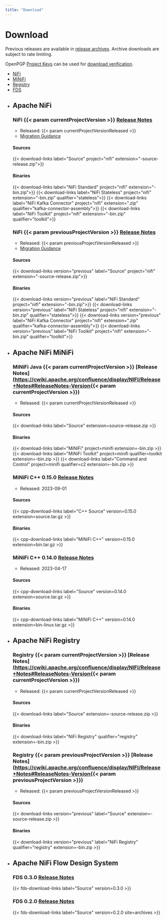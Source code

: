 ```yaml
---
title: "Download"
---
```


# Download

Previous releases are available in [release archives](https://archive.apache.org/dist/nifi/). Archive downloads are
subject to rate limiting.

OpenPGP [Project Keys](https://downloads.apache.org/nifi/KEYS) can be used for
[download verification](https://www.apache.org/info/verification.html).

<ul class="uk-tab" uk-switcher>
  <li><a class="uk-active" href="#nifi">NiFi</a></li>
  <li><a href="#minifi">MiNiFi</a></li>
  <li><a href="#registry">Registry</a></li>
  <li><a href="#fds">FDS</a></li>
</ul>

<ul class="uk-switcher">
<li>

## Apache NiFi

### NiFi {{< param currentProjectVersion >}} <a href="https://cwiki.apache.org/confluence/display/NIFI/Release+Notes#ReleaseNotes-Version{{< param currentProjectVersion >}}">Release Notes</a>

- Released: {{< param currentProjectVersionReleased >}}
- [Migration Guidance](https://cwiki.apache.org/confluence/display/NIFI/Migration+Guidance)

#### Sources
{{< download-links label="Source" project="nifi" extension="-source-release.zip">}}
#### Binaries
{{< download-links label="NiFi Standard" project="nifi" extension="-bin.zip">}}
{{< download-links label="NiFi Stateless" project="nifi" extension="-bin.zip" qualifier="stateless">}}
{{< download-links label="NiFi Kafka Connector" project="nifi" extension=".zip" qualifier="kafka-connector-assembly">}}
{{< download-links label="NiFi Toolkit" project="nifi" extension="-bin.zip" qualifier="toolkit">}}

### NiFi {{< param previousProjectVersion >}} <a href="https://cwiki.apache.org/confluence/display/NIFI/Release+Notes#ReleaseNotes-Version{{< param previousProjectVersion >}}">Release Notes</a>

- Released: {{< param previousProjectVersionReleased >}}
- [Migration Guidance](https://cwiki.apache.org/confluence/display/NIFI/Migration+Guidance)

#### Sources
{{< download-links version="previous" label="Source" project="nifi" extension="-source-release.zip">}}

#### Binaries
{{< download-links version="previous" label="NiFi Standard" project="nifi" extension="-bin.zip">}}
{{< download-links version="previous" label="NiFi Stateless" project="nifi" extension="-bin.zip" qualifier="stateless">}}
{{< download-links version="previous" label="NiFi Kafka Connector" project="nifi" extension=".zip" qualifier="kafka-connector-assembly">}}
{{< download-links version="previous" label="NiFi Toolkit" project="nifi" extension="-bin.zip" qualifier="toolkit">}}

</li>
<li>

## Apache NiFi MiNiFi

### MiNiFi Java {{< param currentProjectVersion >}} [Release Notes](https://cwiki.apache.org/confluence/display/NIFI/Release+Notes#ReleaseNotes-Version{{< param currentProjectVersion >}})

- Released: {{< param currentProjectVersionReleased >}}

#### Sources
 {{< download-links label="Source" extension=source-release.zip >}}
#### Binaries
 {{< download-links label="MiNiFi" project=minifi extension=-bin.zip >}}
 {{< download-links label="MiNiFi Toolkit" project=minifi qualifier=toolkit extension=-bin.zip >}}
 {{< download-links label="Command and Control" project=minifi qualifier=c2 extension=-bin.zip >}}

### MiNiFi C++ 0.15.0 [Release Notes](https://cwiki.apache.org/confluence/pages/viewpage.action?pageId=65145325#ReleaseNotesMiNiFi(C++)-Versioncpp-0.15.0)

- Released: 2023-09-01 

#### Sources
{{< cpp-download-links label="C++ Source" version=0.15.0 extension=source.tar.gz >}}
#### Binaries
{{< cpp-download-links label="MiNiFi C++" version=0.15.0 extension=bin.tar.gz >}}

### MiNiFi C++ 0.14.0 [Release Notes](https://cwiki.apache.org/confluence/pages/viewpage.action?pageId=65145325#ReleaseNotesMiNiFi(C++)-Versioncpp-0.14.0)

- Released: 2023-04-17

#### Sources
{{< cpp-download-links label="Source" version=0.14.0 extension=source.tar.gz >}}
#### Binaries
{{< cpp-download-links label="MiNiFi C++" version=0.14.0 extension=bin-linux.tar.gz >}}

</li>
<li>

## Apache NiFi Registry

### Registry {{< param currentProjectVersion >}} [Release Notes](https://cwiki.apache.org/confluence/display/NIFI/Release+Notes#ReleaseNotes-Version{{< param currentProjectVersion >}})

- Released: {{< param currentProjectVersionReleased >}}

#### Sources
{{< download-links label="Source" extension=-source-release.zip >}}
#### Binaries
{{< download-links label="NiFi Registry" qualifier="registry" extension=-bin.zip >}}

### Registry {{< param previousProjectVersion >}} [Release Notes](https://cwiki.apache.org/confluence/display/NIFI/Release+Notes#ReleaseNotes-Version{{< param previousProjectVersion >}})

- Released: {{< param previousProjectVersionReleased >}}

#### Sources
{{< download-links version="previous" label="Source" extension=-source-release.zip >}}
#### Binaries
{{< download-links version="previous" label="NiFi Registry" qualifier="registry" extension=-bin.zip >}}

</li>
<li>

## Apache NiFi Flow Design System

### FDS 0.3.0 [Release Notes](https://cwiki.apache.org/confluence/display/NIFI/Release+Notes#ReleaseNotes-NiFiFlowDesignSystem0.3.0)

{{< fds-download-links label="Source" version=0.3.0 >}}

### FDS 0.2.0 [Release Notes](https://cwiki.apache.org/confluence/display/NIFI/Release+Notes#ReleaseNotes-NiFiFlowDesignSystem0.2.0)

{{< fds-download-links label="Source" version=0.2.0 site=archives >}}

</li>
</ul>